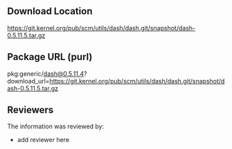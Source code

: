 ## Download Location

https://git.kernel.org/pub/scm/utils/dash/dash.git/snapshot/dash-0.5.11.5.tar.gz

## Package URL (purl)

pkg:generic/dash@0.5.11.4?download_url=https://git.kernel.org/pub/scm/utils/dash/dash.git/snapshot/dash-0.5.11.5.tar.gz

## Reviewers

The information was reviewed by:

* add reviewer here
